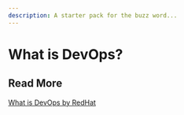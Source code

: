 ```yaml
---
description: A starter pack for the buzz word...
---
```


# What is DevOps?

## Read More

[What is DevOps by RedHat](https://www.redhat.com/en/topics/automation/what-is-devops-automation)
